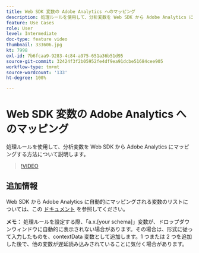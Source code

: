 ```yaml
---
title: Web SDK 変数の Adobe Analytics へのマッピング
description: 処理ルールを使用して、分析変数を Web SDK から Adobe Analytics にマッピングする方法について説明します。
feature: Use Cases
role: User
level: Intermediate
doc-type: feature video
thumbnail: 333606.jpg
kt: 7998
exl-id: 7b6fcaa9-9283-4c84-a975-651a36b51d95
source-git-commit: 32424f3f2b05952fe4df9ea91dcbe51684cee905
workflow-type: tm+mt
source-wordcount: '133'
ht-degree: 100%

---
```


# Web SDK 変数の Adobe Analytics へのマッピング

処理ルールを使用して、分析変数を Web SDK から Adobe Analytics にマッピングする方法について説明します。

>[!VIDEO](https://video.tv.adobe.com/v/333606/?quality=12&learn=on)

## 追加情報

Web SDK から Adobe Analytics に自動的にマッピングされる変数のリストについては、この [ドキュメント](https://experienceleague.adobe.com/docs/experience-platform/edge/data-collection/adobe-analytics/automatically-mapped-vars.html?lang=ja) を参照してください。

**メモ：** 処理ルールを設定する際、「a.x.[your schema]」変数が、ドロップダウンウィンドウに自動的に表示されない場合があります。その場合は、形式に従って入力したものを、contextData 変数として追加します。1 つまたは 2 つを追加した後で、他の変数が遅延読み込みされていることに気付く場合があります。
